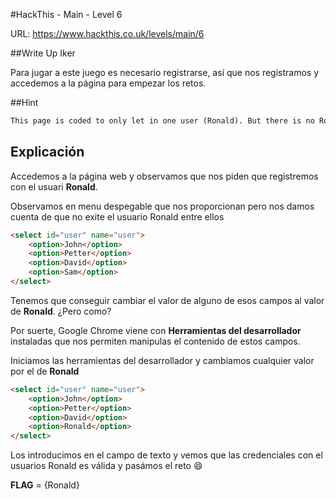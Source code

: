 #HackThis - Main -  Level 6

URL:      https://www.hackthis.co.uk/levels/main/6

##Write Up Iker

Para jugar a este juego es necesario registrarse, así que nos registramos y accedemos a la página para empezar los retos.

##Hint

```html
This page is coded to only let in one user (Ronald). But there is no Ronald?! You will need to find a way to add him to the list.
```

## Explicación

Accedemos a la página web y observamos que nos piden que registremos con el usuari **Ronald**.

Observamos en menu despegable que nos proporcionan pero nos damos cuenta de que no exite el usuario Ronald entre ellos


```html
<select id="user" name="user">
    <option>John</option>
    <option>Petter</option>
    <option>David</option>
    <option>Sam</option>
</select>
```

Tenemos que conseguir cambiar el valor de alguno de esos campos al valor de **Ronald**. ¿Pero como?

Por suerte, Google Chrome viene con **Herramientas del desarrollador** instaladas que nos permiten manipulas el contenido de estos campos.

Iniciamos las herramientas del desarrollador y cambiamos cualquier valor por el de **Ronald** 

```html
<select id="user" name="user">
    <option>John</option>
    <option>Petter</option>
    <option>David</option>
    <option>Ronald</option>
</select>
```

Los introducimos en el campo de texto y vemos que las credenciales con el usuarios Ronald es válida y pasámos el reto :smile:

**FLAG** = {Ronald}
